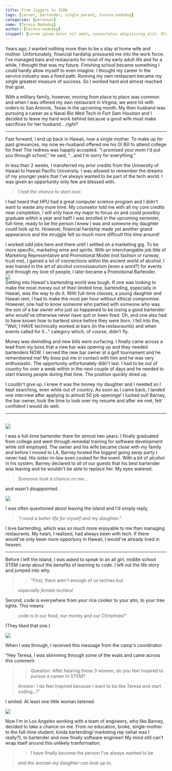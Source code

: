 ```yaml
---
title: From Jiggers to JSON
tags: [career, bartender, single parent, teresa-nededog]
categories: [personal]    
name: [Teresa Nededog]
author: [teresa-nededog]
snippet: [Lorem ipsum dolor sit amet, consectetur adipisicing elit. Blanditiis doloremque cumque neque architecto asperiores consequuntur repellat voluptate ut. A ipsam culpa voluptates inventore voluptas quia vel ipsa quis laudantium? Nulla?]
---
```


Years ago, I wanted nothing more than to be a stay at home wife and mother. Unfortunately, financial hardship pressured me into the work force. I've managed bars and restaurants for most of my early adult life and for a while, I thought that was my future.  Finishing school became something I could hardly allow myself to even imagine.  I thought my career in the service industry was a fixed path.
Running my own restaurant became my single greatest measure of success. So I worked hard and almost reached that goal.    

With a military family, however, moving from place to place was common and when I was offered my own restaurant in Virgina, we were hit with orders to San Antonio, Texas in the upcoming month. My then husband was pursuing a career as a Naval Bio Med Tech in Fort Sam Houston and I decided to leave my hard work behind because a good wife must make sacrifices for her husband 
_...right?_

---

Fast forward, I end up back in Hawaii, now a single mother. To make up for past grievances, my now ex-husband offered me his GI Bill to attend college for free! The redress was happily accepted. "I promised your mom I'd put you through school," he said, "...and I'm sorry for everything." 

In less than 2 weeks, I transferred my prior credits from the University of Hawaii to Hawaii Pacific University.  I was allowed to remember the dreams of my younger years that I've always wanted to be part of the tech world. I was given an opportunity only few are blessed with. 

>_I had the chance to start over._  

I had heard that HPU had a great computer science program and I didn't want to waste any more time. My counselor told me with all my core credits near completion, I will only have my major to focus on and could possibly graduate within a year and half! I was enrolled in the upcoming semester, full-time, ready to be the person I knew I was and someone my daughter could look up to. However, financial hardship made yet another grand appearance and the struggle felt so much more difficult this time around!  

I worked odd jobs here and there until I settled on a marketing gig. To be more specific, marketing wine and spirits.  With an interchangable job title of Marketing Representative and Promotional Model (not fashion or runway, trust me), I gained a lot of connections within the ancient world of alcohol.  I was trained in the art of alcohol connoisseurism (even a word?) for events and through my love of people, I later became a Promotional Bartender. 
<br>
<img class="img-large" src="/images/posts/lamb.jpg">
<br>
Getting into Hawaii's bartending world was tough. If one was looking to make the most money out of their limited time, bartending, especially in Hawaii, was the way to do it. With full-time classes, a young daughter and Hawaii rent, I had to make the most per hour without ethical compromise. However, one had to know someone who partied with someone who was the son of a bar owner who just so happened to be losing a good bartender who would've otherwise never have quit or been fired.  Oh, and one also had to have known how to bartend since before they were born.  I fell into the, "Well, I HAVE technically worked at bars (in the restauraunts) and when events called for it..." category which, of course, didn't fly. 

Money was dwindling and new bills were surfacing.  I finally came across a lead from my boss that a new bar was opening up and they needed bartenders NOW.  I served the new bar owner at a golf tournament and he remembered me!  My boss put me in contact with him and he was very enthusiastic.  The opportunity unfortunately didn't last. I had to be out of country for over a week within in the next couple of days and he needed to start training people during that time.  The position quickly dried up.  

I couldn't give up.  I knew it was the money my daughter and I needed so I kept searching, even while out of country. As soon as I came back, I landed one interview after applying to almost 50 job openings! I lucked out! Barney, the bar owner, took the time to look over my resume and after we met, felt confident I would do well.

---
<br>
<img class="img-large" src="/images/posts/bar.jpg">  
<br>

I was a full-time bartender there for almost two years. I finally graduated from college and went through remedial training for software development while still employed. The owner and his wife became close with my family and before I moved to LA, Barney hosted the biggest going away party I never had. His sister-in-law even cooked for the event. With a bit of alcohol in his system, Barney declared to all of our guests that his best bartender was leaving and he wouldn't be able to replace her.  My eyes watered.  
> _Someone took a chance on me..._

and wasn't disappointed.

<img class="img-large" src="/images/posts/graduation.jpg">  

I was often questioned about leaving the island and I'd simply reply,  

> _"I need a better life for myself and my daughter."_

   

I love bartending, which was so much more enjoyable to me than managing restaurants. My heart, I realized, had always been with tech. If there would've only been more opportuny in Hawaii, I would've already lived in heaven.

---

Before I left the island, I was asked to speak to an all girl, middle school STEM camp about the benefits of learning to code.  I left out the life story and jumped into why. 

>> "First, there aren't enough of us techies but 

> _especially female techies!_

Second, code is everywhere from your rice cooker to your atm, to your tree lights.  This means 

> code is in our food, our money and our _Christmas!"_  

(They liked that one.) 

<img class="img-large" src="/images/posts/camp.jpg">

When I was through, I received this message from the camp's coordinator: 

"Hey Teresa,
I was skimming through some of the evals and came across this comment:

>> Question: After hearing these 3 women, do you feel inspired to pursue a career in STEM?

> Answer: I do feel inspired because I want to be like Teresa and start coding...!"

I smiled. At least one little woman listened.

<img class="img-large" src="/images/posts/girls.jpg"> 

Now I'm in Los Angeles working with a team of engineers, who like Barney, decided to take a chance on me. From no education, broke, single-mother to the full-time student, kinda bartending/ marketing rep (what was I really?), to bartender and now finally software engineer! My mind still can't wrap itself around this unlikely tranformation. 
>> I have finally become the person I've always wanted to be 

> _and the woman my daughter can look up to._  